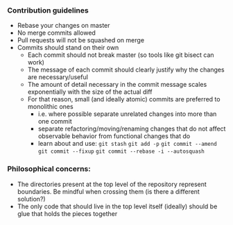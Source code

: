 ### Contribution guidelines

- Rebase your changes on master
- No merge commits allowed
- Pull requests will not be squashed on merge
- Commits should stand on their own
    - Each commit should not break master (so tools like git bisect can work)
    - The message of each commit should clearly justify why the changes are necessary/useful
    - The amount of detail necessary in the commit message scales exponentially with the size of the actual diff
    - For that reason, small (and ideally atomic) commits are preferred to monolithic ones
        - i.e. where possible separate unrelated changes into more than one commit
        - separate refactoring/moving/renaming changes that do not affect observable behavior from functional changes that do
        - learn about and use: `git stash` `git add -p` `git commit --amend` `git commit --fixup` `git commit --rebase -i --autosquash`

### Philosophical concerns:

- The directories present at the top level of the repository represent boundaries. Be mindful when crossing them (is there a different solution?)
- The only code that should live in the top level itself (ideally) should be glue that holds the pieces together
